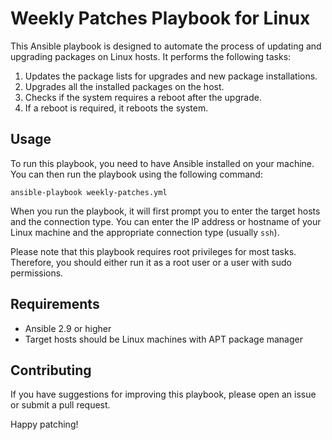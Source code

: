 # Weekly Patches Playbook for Linux

This Ansible playbook is designed to automate the process of updating and upgrading packages on Linux hosts. It performs the following tasks:

1. Updates the package lists for upgrades and new package installations.
2. Upgrades all the installed packages on the host.
3. Checks if the system requires a reboot after the upgrade.
4. If a reboot is required, it reboots the system.

## Usage

To run this playbook, you need to have Ansible installed on your machine. You can then run the playbook using the following command:
```
ansible-playbook weekly-patches.yml
```

When you run the playbook, it will first prompt you to enter the target hosts and the connection type. You can enter the IP address or hostname of your Linux machine and the appropriate connection type (usually `ssh`).

Please note that this playbook requires root privileges for most tasks. Therefore, you should either run it as a root user or a user with sudo permissions.

## Requirements

- Ansible 2.9 or higher
- Target hosts should be Linux machines with APT package manager

## Contributing

If you have suggestions for improving this playbook, please open an issue or submit a pull request.

Happy patching!